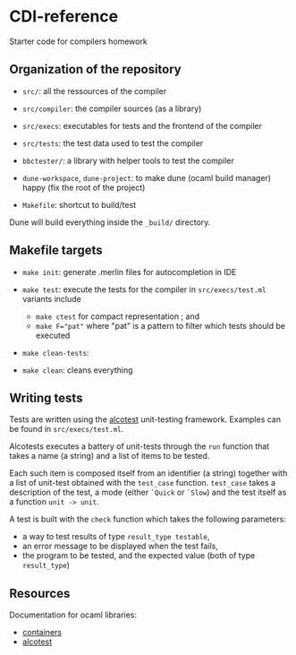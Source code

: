# CDI-reference
Starter code for compilers homework

## Organization of the repository

- `src/`: all the ressources of the compiler
- `src/compiler`: the compiler sources (as a library) 
- `src/execs`: executables for tests and the frontend of the compiler
- `src/tests`: the test data used to test the compiler

- `bbctester/`: a library with helper tools to test the compiler

- `dune-workspace`, `dune-project`: to make dune (ocaml build manager) happy (fix the root of the project)
- `Makefile`: shortcut to build/test


Dune will build everything inside the `_build/` directory.

## Makefile targets

- `make init`: generate .merlin files for autocompletion in IDE

- `make test`: execute the tests for the compiler in `src/execs/test.ml`
  variants include 
  * `make ctest` for compact representation ; and
  * `make F="pat"` where "pat" is a pattern to filter which tests should be executed
  
- `make clean-tests`:
- `make clean`: cleans everything


## Writing tests

Tests are written using the [alcotest](https://github.com/mirage/alcotest) unit-testing framework. Examples can be found in `src/execs/test.ml`.

Alcotests executes a battery of unit-tests through the `run` function that takes a name (a string) and a list of items to be tested.

Each such item is composed itself from an identifier (a string) together with a list of unit-test obtained with the `test_case` function.
`test_case` takes a description of the test, a mode (either ``` `Quick ``` or ``` `Slow ```) and the test itself as a function `unit -> unit`.

A test is built with the `check` function which takes the following parameters:
- a way to test results of type `result_type testable`,
- an error message to be displayed when the test fails,
- the program to be tested, and the expected value (both of type `result_type`)



## Resources

Documentation for ocaml libraries:
- [containers](http://c-cube.github.io/ocaml-containers/last/)
- [alcotest](https://mirage.github.io/alcotest/alcotest/index.html)

